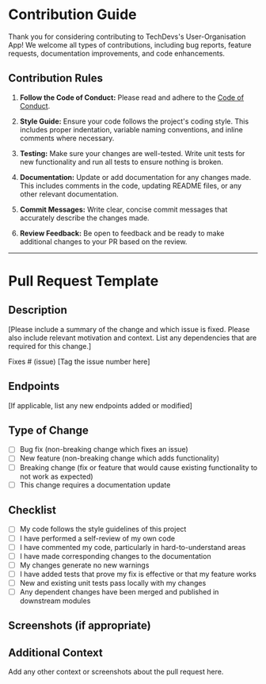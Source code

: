 # Contribution Guide

Thank you for considering contributing to TechDevs's User-Organisation App! We welcome all types of contributions, including bug reports, feature requests, documentation improvements, and code enhancements.

## Contribution Rules

1. **Follow the Code of Conduct:** Please read and adhere to the [Code of Conduct](CODE_OF_CONDUCT.md).

2. **Style Guide:** Ensure your code follows the project's coding style. This includes proper indentation, variable naming conventions, and inline comments where necessary.

3. **Testing:** Make sure your changes are well-tested. Write unit tests for new functionality and run all tests to ensure nothing is broken.

4. **Documentation:** Update or add documentation for any changes made. This includes comments in the code, updating README files, or any other relevant documentation.

5. **Commit Messages:** Write clear, concise commit messages that accurately describe the changes made.

6. **Review Feedback:** Be open to feedback and be ready to make additional changes to your PR based on the review.

---

# Pull Request Template

## Description

[Please include a summary of the change and which issue is fixed. Please also include relevant motivation and context. List any dependencies that are required for this change.]

Fixes # (issue) [Tag the issue number here]

## Endpoints

[If applicable, list any new endpoints added or modified]

## Type of Change

- [ ] Bug fix (non-breaking change which fixes an issue)
- [ ] New feature (non-breaking change which adds functionality)
- [ ] Breaking change (fix or feature that would cause existing functionality to not work as expected)
- [ ] This change requires a documentation update

## Checklist

- [ ] My code follows the style guidelines of this project
- [ ] I have performed a self-review of my own code
- [ ] I have commented my code, particularly in hard-to-understand areas
- [ ] I have made corresponding changes to the documentation
- [ ] My changes generate no new warnings
- [ ] I have added tests that prove my fix is effective or that my feature works
- [ ] New and existing unit tests pass locally with my changes
- [ ] Any dependent changes have been merged and published in downstream modules

## Screenshots (if appropriate)

## Additional Context

Add any other context or screenshots about the pull request here.
